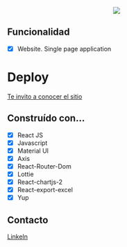 <p align="center">
  <img src="https://user-images.githubusercontent.com/63796774/121814337-d8ae2300-cc46-11eb-88e6-d66ed711187e.gif">
</p>

## Funcionalidad
- [x] Website. Single page application
# Deploy

[Te invito a conocer el sitio ](https://oms-challenge-laura.netlify.app/)


## Construído con…

- [x] React JS
- [x] Javascript
- [x] Material UI
- [x] Axis
- [x] React-Router-Dom
- [x] Lottie
- [x] React-chartjs-2
- [x] React-export-excel
- [x] Yup

## Contacto

[LinkeIn](https://www.linkedin.com/in/lauriacunia/)

